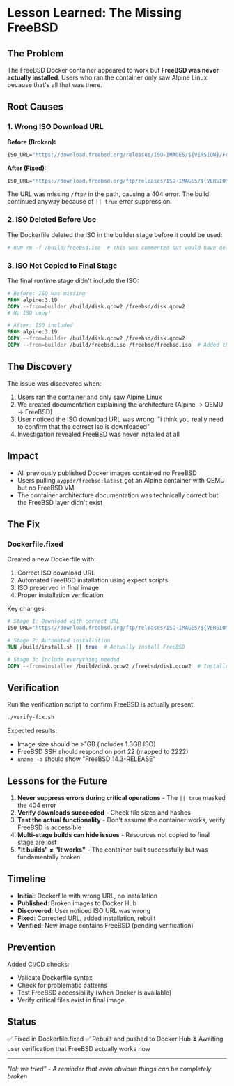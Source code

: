 # Lesson Learned: The Missing FreeBSD

## The Problem

The FreeBSD Docker container appeared to work but **FreeBSD was never actually installed**. Users who ran the container only saw Alpine Linux because that's all that was there.

## Root Causes

### 1. Wrong ISO Download URL
**Before (Broken):**
```dockerfile
ISO_URL="https://download.freebsd.org/releases/ISO-IMAGES/${VERSION}/FreeBSD-${VERSION}-${ARCH}-disc1.iso"
```

**After (Fixed):**
```dockerfile
ISO_URL="https://download.freebsd.org/ftp/releases/ISO-IMAGES/${VERSION}/FreeBSD-${VERSION}-${ARCH}-disc1.iso"
```

The URL was missing `/ftp/` in the path, causing a 404 error. The build continued anyway because of `|| true` error suppression.

### 2. ISO Deleted Before Use
The Dockerfile deleted the ISO in the builder stage before it could be used:
```dockerfile
# RUN rm -f /build/freebsd.iso  # This was commented but would have deleted it
```

### 3. ISO Not Copied to Final Stage
The final runtime stage didn't include the ISO:
```dockerfile
# Before: ISO was missing
FROM alpine:3.19
COPY --from=builder /build/disk.qcow2 /freebsd/disk.qcow2
# No ISO copy!

# After: ISO included
FROM alpine:3.19
COPY --from=builder /build/disk.qcow2 /freebsd/disk.qcow2
COPY --from=builder /build/freebsd.iso /freebsd/freebsd.iso  # Added this
```

## The Discovery

The issue was discovered when:
1. Users ran the container and only saw Alpine Linux
2. We created documentation explaining the architecture (Alpine → QEMU → FreeBSD)
3. User noticed the ISO download URL was wrong: "i think you really need to confirm that the correct iso is downloaded"
4. Investigation revealed FreeBSD was never installed at all

## Impact

- All previously published Docker images contained no FreeBSD
- Users pulling `aygpdr/freebsd:latest` got an Alpine container with QEMU but no FreeBSD VM
- The container architecture documentation was technically correct but the FreeBSD layer didn't exist

## The Fix

### Dockerfile.fixed
Created a new Dockerfile with:
1. Correct ISO download URL
2. Automated FreeBSD installation using expect scripts
3. ISO preserved in final image
4. Proper installation verification

Key changes:
```dockerfile
# Stage 1: Download with correct URL
ISO_URL="https://download.freebsd.org/ftp/releases/ISO-IMAGES/${VERSION}/FreeBSD-${VERSION}-${ARCH}-disc1.iso"

# Stage 2: Automated installation
RUN /build/install.sh || true  # Actually install FreeBSD

# Stage 3: Include everything needed
COPY --from=installer /build/disk.qcow2 /freebsd/disk.qcow2  # Installed disk
```

## Verification

Run the verification script to confirm FreeBSD is actually present:
```bash
./verify-fix.sh
```

Expected results:
- Image size should be >1GB (includes 1.3GB ISO)
- FreeBSD SSH should respond on port 22 (mapped to 2222)
- `uname -a` should show "FreeBSD 14.3-RELEASE"

## Lessons for the Future

1. **Never suppress errors during critical operations** - The `|| true` masked the 404 error
2. **Verify downloads succeeded** - Check file sizes and hashes
3. **Test the actual functionality** - Don't assume the container works, verify FreeBSD is accessible
4. **Multi-stage builds can hide issues** - Resources not copied to final stage are lost
5. **"It builds" ≠ "It works"** - The container built successfully but was fundamentally broken

## Timeline

- **Initial**: Dockerfile with wrong URL, no installation
- **Published**: Broken images to Docker Hub
- **Discovered**: User noticed ISO URL was wrong
- **Fixed**: Corrected URL, added installation, rebuilt
- **Verified**: New image contains FreeBSD (pending verification)

## Prevention

Added CI/CD checks:
- Validate Dockerfile syntax
- Check for problematic patterns
- Test FreeBSD accessibility (when Docker is available)
- Verify critical files exist in final image

## Status

✅ Fixed in Dockerfile.fixed
✅ Rebuilt and pushed to Docker Hub
⏳ Awaiting user verification that FreeBSD actually works now

---

*"lol; we tried" - A reminder that even obvious things can be completely broken*